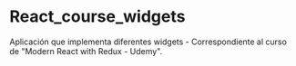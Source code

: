 # React_course_widgets
Aplicación que implementa diferentes widgets - Correspondiente al curso de "Modern React with Redux - Udemy".
